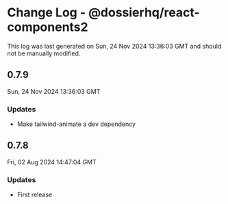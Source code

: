 # Change Log - @dossierhq/react-components2

This log was last generated on Sun, 24 Nov 2024 13:36:03 GMT and should not be manually modified.

## 0.7.9
Sun, 24 Nov 2024 13:36:03 GMT

### Updates

- Make tailwind-animate a dev dependency

## 0.7.8
Fri, 02 Aug 2024 14:47:04 GMT

### Updates

- First release

